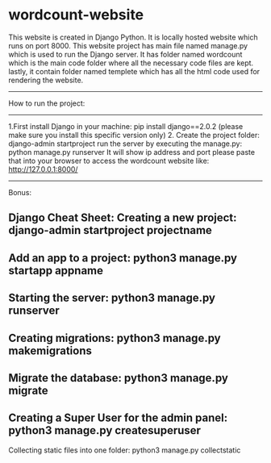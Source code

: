 # wordcount-website
This website is created in Django Python. It is locally hosted website which runs on port 8000. 
This website project has main file named manage.py which is used to run the Django server. It has folder named wordcount
which is the main code folder where all the necessary code files are kept. lastly, it contain folder named templete which has
all the html code used for rendering the website.
**********************************************************
How to run the project:
**********************************************************

1.First install Django in your machine:
pip install django==2.0.2 (please make sure you install this specific version only)
2. Create the project folder:
django-admin startproject <folder name>
run the server by executing the manage.py:
python manage.py runserver
It will show ip address and port please paste that into your browser to access the wordcount website like:
http://127.0.0.1:8000/

******************************************************************************************************************************

Bonus:

Django Cheat Sheet:
Creating a new project:
django-admin startproject projectname
-------------------------------------
Add an app to a project:
python3 manage.py startapp appname
------------------------------------
Starting the server:
python3 manage.py runserver
-----------------------------------
Creating migrations:
python3 manage.py makemigrations
-----------------------------------
Migrate the database:
python3 manage.py migrate
----------------------------------------
Creating a Super User for the admin panel:
python3 manage.py createsuperuser
-----------------------------------------
Collecting static files into one folder:
python3 manage.py collectstatic
